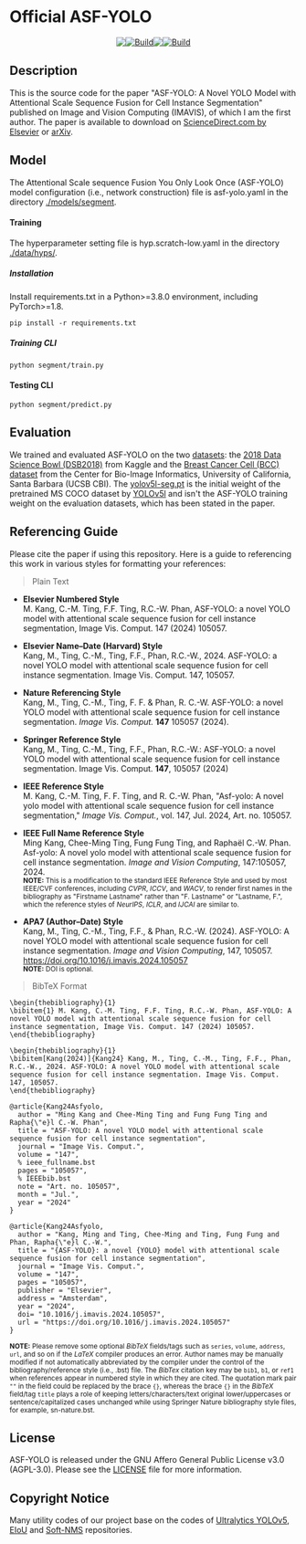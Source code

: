 # Official ASF-YOLO
<div style="display:flex;justify-content: center">
<a href="https://github.com/mkang315/ASF-YOLO"><img src="https://img.shields.io/static/v1?label=GitHub&message=Code&color=black&logo=github"></a>
<a href="https://github.com/mkang315/ASF-YOLO"><img alt="Build" src="https://img.shields.io/github/stars/mkang315/ASF-YOLO"></a> 
<a href="https://huggingface.co/mkang315/ASF-YOLO"><img src="https://img.shields.io/static/v1?label=%F0%9F%A4%97%20Hugging%20Face&message=Model&color=yellow"></a>
<a href="https://arxiv.org/abs/2312.06458"><img alt="Build" src="https://img.shields.io/badge/arXiv%20paper-2312.06458-b31b1b.svg"></a>
</div>

## Description
This is the source code for the paper "ASF-YOLO: A Novel YOLO Model with Attentional Scale Sequence Fusion for Cell Instance Segmentation" published on Image and Vision Computing (IMAVIS), of which I am the first author. The paper is available to download on [ScienceDirect.com by Elsevier](https://www.sciencedirect.com/science/article/pii/S0262885624001616) or [arXiv](https://arxiv.org/abs/2312.06458).

## Model
The Attentional Scale sequence Fusion You Only Look Once (ASF-YOLO) model configuration (i.e., network construction) file is asf-yolo.yaml in the directory [./models/segment](https://github.com/mkang315/ASF-YOLO/blob/main/models/segment).

#### Training

The hyperparameter setting file is hyp.scratch-low.yaml in the directory [./data/hyps/](https://github.com/mkang315/ASF-YOLO/blob/main/data/hyps).

##### Installation
Install requirements.txt in a Python>=3.8.0 environment, including PyTorch>=1.8.
```
pip install -r requirements.txt
```

##### Training CLI
```
python segment/train.py
```

#### Testing CLI

```
python segment/predict.py
```

## Evaluation
We trained and evaluated ASF-YOLO on the two [datasets](https://github.com/mkang315/ASF-YOLO/tree/main/datasets): the [2018 Data Science Bowl (DSB2018)](https://kaggle.com/competitions/data-science-bowl-2018) from Kaggle and the [Breast Cancer Cell (BCC) dataset](https://bioimage.ucsb.edu/research/bio-segmentation) from the Center for Bio-Image Informatics, University of California, Santa Barbara (UCSB CBI). The [yolov5l-seg.pt](https://github.com/mkang315/ASF-YOLO/blob/main/yolov5l-seg.pt) is the initial weight of the pretrained MS COCO dataset by [YOLOv5l](https://github.com/ultralytics/yolov5) and isn't the ASF-YOLO training weight on the evaluation datasets, which has been stated in the paper.

## Referencing Guide
Please cite the paper if using this repository. Here is a guide to referencing this work in various styles for formatting your references:
> Plain Text

- **Elsevier Numbered Style**</br>
M. Kang, C.-M. Ting, F.F. Ting, R.C.-W. Phan, ASF-YOLO: a novel YOLO model with attentional scale sequence fusion for cell instance segmentation, Image Vis. Comput. 147 (2024) 105057.</br>

- **Elsevier Name–Date (Harvard) Style**</br>
Kang, M., Ting, C.-M., Ting, F.F., Phan, R.C.-W., 2024. ASF-YOLO: a novel YOLO model with attentional scale sequence fusion for cell instance segmentation. Image Vis. Comput. 147, 105057.</br>

- **Nature Referencing Style**</br>
Kang, M., Ting, C.-M., Ting, F. F. & Phan, R. C.-W. ASF-YOLO: a novel YOLO model with attentional scale sequence fusion for cell instance segmentation. *Image Vis. Comput.* **147** 105057 (2024).</br>

- **Springer Reference Style**</br>
Kang, M., Ting, C.-M., Ting, F.F., Phan, R.C.-W.: ASF-YOLO: a novel YOLO model with attentional scale sequence fusion for cell instance segmentation. Image Vis. Comput. **147**, 105057 (2024)</br>

- **IEEE Reference Style**</br>
M. Kang, C.-M. Ting, F. F. Ting, and R. C.-W. Phan, "Asf-yolo: A novel yolo model with attentional scale sequence fusion for cell instance segmentation," *Image Vis. Comput.*, vol. 147, Jul. 2024, Art. no. 105057.</br>

- **IEEE Full Name Reference Style**</br>
Ming Kang, Chee-Ming Ting, Fung Fung Ting, and Raphaël C.-W. Phan. Asf-yolo: A novel yolo model with attentional scale sequence fusion for cell instance segmentation. *Image and Vision Computing*, 147:105057, 2024.</br>
<sup>**NOTE:** This is a modification to the standard IEEE Reference Style and used by most IEEE/CVF conferences, including *CVPR*, *ICCV*, and *WACV*, to render first names in the bibliography as "Firstname Lastname" rather than "F. Lastname" or "Lastname, F.", which the reference styles of *NeurIPS*, *ICLR*, and *IJCAI* are similar to.</sup>

- **APA7 (Author–Date) Style**</br>
Kang, M., Ting, C.-M., Ting, F.F., & Phan, R.C.-W. (2024). ASF-YOLO: A novel YOLO model with attentional scale sequence fusion for cell instance segmentation. *Image and Vision Computing*, 147, 105057. https://doi.org/10.1016/j.imavis.2024.105057</br>
<sup>**NOTE:** DOI is optional.</sup>


> BibTeX Format</br>
```
\begin{thebibliography}{1}
\bibitem{1} M. Kang, C.-M. Ting, F.F. Ting, R.C.-W. Phan, ASF-YOLO: A novel YOLO model with attentional scale sequence fusion for cell instance segmentation, Image Vis. Comput. 147 (2024) 105057.
\end{thebibliography}
```
```
\begin{thebibliography}{1}
\bibitem[Kang(2024)]{Kang24} Kang, M., Ting, C.-M., Ting, F.F., Phan, R.C.-W., 2024. ASF-YOLO: A novel YOLO model with attentional scale sequence fusion for cell instance segmentation. Image Vis. Comput. 147, 105057.
\end{thebibliography}
```
```
@article{Kang24Asfyolo,
  author = "Ming Kang and Chee-Ming Ting and Fung Fung Ting and Rapha{\"e}l C.-W. Phan",
  title = "ASF-YOLO: A novel YOLO model with attentional scale sequence fusion for cell instance segmentation",
  journal = "Image Vis. Comput.",
  volume = "147",
  % ieee_fullname.bst
  pages = "105057",
  % IEEEbib.bst
  note = "Art. no. 105057", 
  month = "Jul.",
  year = "2024"
}
```
```
@article{Kang24Asfyolo,
  author = "Kang, Ming and Ting, Chee-Ming and Ting, Fung Fung and Phan, Rapha{\"e}l C.-W.",
  title = "{ASF-YOLO}: a novel {YOLO} model with attentional scale sequence fusion for cell instance segmentation",
  journal = "Image Vis. Comput.",
  volume = "147",
  pages = "105057",
  publisher = "Elsevier",
  address = "Amsterdam",
  year = "2024",
  doi= "10.1016/j.imavis.2024.105057",
  url = "https://doi.org/10.1016/j.imavis.2024.105057"
}
```
<sup>**NOTE:** Please remove some optional *BibTeX* fields/tags such as `series`, `volume`, `address`, `url`, and so on if the *LaTeX* compiler produces an error. Author names may be manually modified if not automatically abbreviated by the compiler under the control of the bibliography/reference style (i.e., .bst) file. The *BibTex* citation key may be `bib1`, `b1`, or `ref1` when references appear in numbered style in which they are cited. The quotation mark pair `""` in the field could be replaced by the brace `{}`, whereas the brace `{}` in the *BibTeX* field/tag `title` plays a role of keeping letters/characters/text original lower/uppercases or sentence/capitalized cases unchanged while using Springer Nature bibliography style files, for example, sn-nature.bst.</sup>

## License
ASF-YOLO is released under the GNU Affero General Public License v3.0 (AGPL-3.0). Please see the [LICENSE](https://github.com/mkang315/ASF-YOLO/blob/main/LICENSE) file for more information.

## Copyright Notice
Many utility codes of our project base on the codes of [Ultralytics YOLOv5](https://github.com/ultralytics/yolov5), [EIoU](https://github.com/arojsubedi/Focal-EIoU) and [Soft-NMS](https://github.com/bharatsingh430/soft-nms) repositories.
